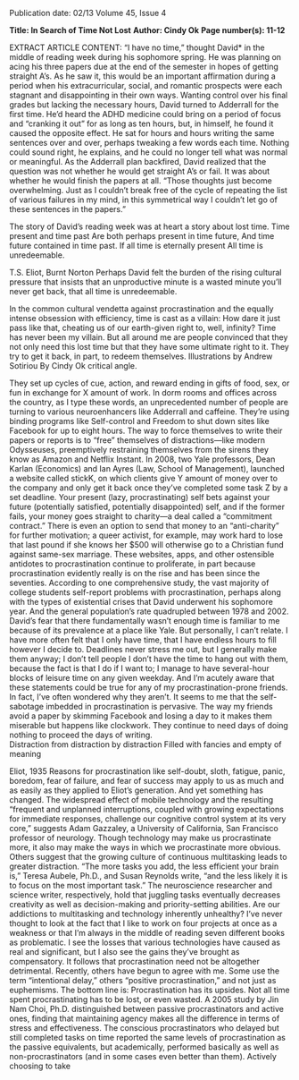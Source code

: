 Publication date: 02/13
Volume 45, Issue 4

**Title: In Search of Time Not Lost**
**Author: Cindy Ok**
**Page number(s): 11-12**

EXTRACT ARTICLE CONTENT:
“I have no time,” thought David* in the middle of reading week during his sophomore spring. 
He was planning on acing his three papers due at the end of the semester in hopes of getting straight A’s. As he saw it, this would be an important affirmation during a period when his extracurricular, social, and romantic prospects were each stagnant and disappointing in their own ways. Wanting control over his final grades but lacking the necessary hours, David turned to Adderrall for the first time.
He’d heard the ADHD medicine could bring on a period of focus and “cranking it out” for as long as ten hours, but, in himself, he found it caused the opposite effect. He sat for hours and hours writing the same sentences over and over, perhaps tweaking a few words each time. Nothing could sound right, he explains, and he could no longer tell what was normal or meaningful. As the Adderrall plan backfired, David realized that the question was not whether he would get straight A’s or fail. It was about whether he would finish the papers at all. 
“Those thoughts just become overwhelming. Just as I couldn’t break free of the cycle of repeating the list of various failures in my mind, in this symmetrical way I couldn’t let go of these sentences in the papers.”


The story of David’s reading week was at heart a story about lost time. 
Time present and time past 
Are both perhaps present in time future, 
And time future contained in time past. 
If all time is eternally present 
All time is unredeemable.



T.S. Eliot, Burnt Norton
Perhaps David felt the burden of the rising cultural pressure that insists that an unproductive minute is a wasted minute you’ll never get back, that all time is unredeemable. 

In the common cultural vendetta against procrastination and the equally intense obsession with efficiency, time is cast as a villain: How dare it just pass like that, cheating us of our earth-given right to, well, infinity? 
Time has never been my villain. But all around me are people convinced that they not only need this lost time but that they have some ultimate right to it. They try to get it back, in part, to redeem themselves. 
Illustrations by Andrew Sotiriou
By Cindy Ok
critical angle.


They set up cycles of cue, action, and reward ending in gifts of food, sex, or fun in exchange for X amount of work. In dorm rooms and offices across the country, as I type these words, an unprecedented number of people are turning to various neuroenhancers like Adderrall and caffeine. They’re using binding programs like Self-control and Freedom to shut down sites like Facebook for up to eight hours. The way to force themselves to write their papers or reports is to “free” themselves of distractions—like modern Odysseuses, preemptively restraining themselves from the sirens they know as Amazon and Netflix Instant.
In 2008, two Yale professors, Dean Karlan (Economics) and Ian Ayres (Law, School of Management), launched a website called stickK, on which clients give Y amount of money over to the company and only get it back once they’ve completed some task Z by a set deadline. Your present (lazy, procrastinating) self bets against your future (potentially satisfied, potentially disappointed) self, and if the former fails, your money goes straight to charity—a deal called a “commitment contract.” There is even an option to send that money to an “anti-charity” for further motivation; a queer activist, for example, may work hard to lose that last pound if she knows her $500 will otherwise go to a Christian fund against same-sex marriage.
These websites, apps, and other ostensible antidotes to procrastination continue to proliferate, in part because procrastination evidently really is on the rise and has been since the seventies. According to one comprehensive study, the vast majority of college students self-report problems with procrastination, perhaps along with the types of existential crises that David underwent his sophomore year. And the general population’s rate quadrupled between 1978 and 2002. 
David’s fear that there fundamentally wasn’t enough time is familiar to me because of its prevalence at a place like Yale. But personally, I can’t relate. I have more often felt that I only have time, that I have endless hours to fill however I decide to. Deadlines never stress me out, but I generally make them anyway; I don’t tell people I don’t have the time to hang out with them, because the fact is that I do if I want to; I manage to have several-hour blocks of leisure time on any given weekday. And I’m acutely aware that these statements could be true for any of my procrastination-prone friends. In fact, I’ve often wondered why they aren’t. 
It seems to me that the self-sabotage imbedded in procrastination is pervasive. The way my friends avoid a paper by skimming Facebook and losing a day to it makes them miserable but happens like clockwork. They continue to need days of doing nothing to proceed the days of writing.  
Distraction from distraction by distraction
Filled with fancies and empty of meaning



Eliot, 1935
Reasons for procrastination like self-doubt, sloth, fatigue, panic, boredom, fear of failure, and fear of success may apply to us as much and as easily as they applied to Eliot’s generation. And yet something has changed. 
The widespread effect of mobile technology and the resulting “frequent and unplanned interruptions, coupled with growing expectations for immediate responses, challenge our cognitive control system at its very core,” suggests Adam Gazzaley, a University of California, San Francisco professor of neurology. Though technology may make us procrastinate more, it also may make the ways in which we procrastinate more obvious. 
Others suggest that the growing culture of continuous multitasking leads to greater distraction. “The more tasks you add, the less efficient your brain is,” Teresa Aubele, Ph.D., and Susan Reynolds write, “and the less likely it is to focus on the most important task.” The neuroscience researcher and science writer, respectively, hold that juggling tasks eventually decreases creativity as well as decision-making and priority-setting abilities. 
Are our addictions to multitasking and technology inherently unhealthy? I’ve never thought to look at the fact that I like to work on four projects at once as a weakness or that I’m always in the middle of reading seven different books as problematic. I see the losses that various technologies have caused as real and significant, but I also see the gains they’ve brought as compensatory. It follows that procrastination need not be altogether detrimental. 
Recently, others have begun to agree with me. Some use the term “intentional delay,” others “positive procrastination,” and not just as euphemisms. The bottom line is: Procrastination has its upsides. Not all time spent procrastinating has to be lost, or even wasted. 
A 2005 study by Jin Nam Choi, Ph.D. distinguished between passive procrastinators and active ones, finding that maintaining agency makes all the difference in terms of stress and effectiveness. The conscious procrastinators who delayed but still completed tasks on time reported the same levels of procrastination as the passive equivalents, but academically, performed basically as well as non-procrastinators (and in some cases even better than them). Actively choosing to take